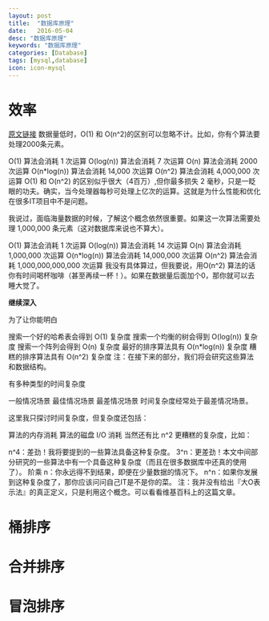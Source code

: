 ```yaml
---
layout: post
title:  "数据库原理"
date:   2016-05-04
desc: "数据库原理"
keywords: "数据库原理"
categories: [Database]
tags: [mysql,database]
icon: icon-mysql
---
```


# 效率
[原文链接](http://blog.jobbole.com/100349/?hmsr=toutiao.io&utm_medium=toutiao.io&utm_source=toutiao.io)
数据量低时，O(1) 和 O(n^2)的区别可以忽略不计。比如，你有个算法要处理2000条元素。

O(1) 算法会消耗 1 次运算
O(log(n)) 算法会消耗 7 次运算
O(n) 算法会消耗 2000 次运算
O(n*log(n)) 算法会消耗 14,000 次运算
O(n^2) 算法会消耗 4,000,000 次运算
O(1) 和 O(n^2) 的区别似乎很大（4百万）,但你最多损失 2 毫秒，只是一眨眼的功夫。确实，当今处理器每秒可处理上亿次的运算。这就是为什么性能和优化在很多IT项目中不是问题。

我说过，面临海量数据的时候，了解这个概念依然很重要。如果这一次算法需要处理 1,000,000 条元素（这对数据库来说也不算大）。

O(1) 算法会消耗 1 次运算
O(log(n)) 算法会消耗 14 次运算
O(n) 算法会消耗 1,000,000 次运算
O(n*log(n)) 算法会消耗 14,000,000 次运算
O(n^2) 算法会消耗 1,000,000,000,000 次运算
我没有具体算过，但我要说，用O(n^2) 算法的话你有时间喝杯咖啡（甚至再续一杯！）。如果在数据量后面加个0，那你就可以去睡大觉了。

**继续深入**

为了让你能明白

搜索一个好的哈希表会得到 O(1) 复杂度
搜索一个均衡的树会得到 O(log(n)) 复杂度
搜索一个阵列会得到 O(n) 复杂度
最好的排序算法具有 O(n*log(n)) 复杂度
糟糕的排序算法具有 O(n^2) 复杂度
注：在接下来的部分，我们将会研究这些算法和数据结构。

有多种类型的时间复杂度

一般情况场景
最佳情况场景
最差情况场景
时间复杂度经常处于最差情况场景。

这里我只探讨时间复杂度，但复杂度还包括：

算法的内存消耗
算法的磁盘 I/O 消耗
当然还有比 n^2 更糟糕的复杂度，比如：

n^4：差劲！我将要提到的一些算法具备这种复杂度。
3^n：更差劲！本文中间部分研究的一些算法中有一个具备这种复杂度（而且在很多数据库中还真的使用了）。
阶乘 n：你永远得不到结果，即便在少量数据的情况下。
n^n：如果你发展到这种复杂度了，那你应该问问自己IT是不是你的菜。
注：我并没有给出『大O表示法』的真正定义，只是利用这个概念。可以看看维基百科上的这篇文章。
# 桶排序
# 合并排序

# 冒泡排序

